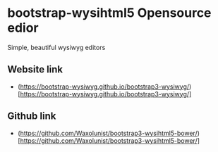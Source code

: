 # bootstrap-wysihtml5 Opensource edior
Simple, beautiful wysiwyg editors

## Website link
- (https://bootstrap-wysiwyg.github.io/bootstrap3-wysiwyg/)[https://bootstrap-wysiwyg.github.io/bootstrap3-wysiwyg/]

## Github link
- (https://github.com/Waxolunist/bootstrap3-wysihtml5-bower/)[https://github.com/Waxolunist/bootstrap3-wysihtml5-bower/]